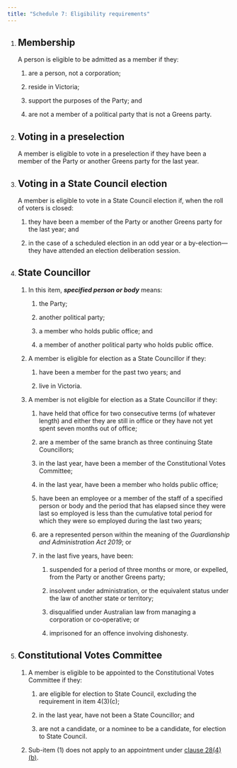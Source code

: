 ```yaml
---
title: "Schedule 7: Eligibility requirements"
---
```


1. ## Membership

    A person is eligible to be admitted as a member if they:

    1.  are a person, not a corporation;

    2.  reside in Victoria;

    3.  support the purposes of the Party; and

    4.  are not a member of a political party that is not a Greens party.



2. ## Voting in a preselection

    A member is eligible to vote in a preselection if they have been a
    member of the Party or another Greens party for the last year.

3. ## Voting in a State Council election

    A member is eligible to vote in a State Council election if, when the
    roll of voters is closed:

    1.  they have been a member of the Party or another Greens party for the
    last year; and

    2.  in the case of a scheduled election in an odd year or a
    by-election—they have attended an election deliberation session.



4. ## State Councillor

    1.  In this item, ***specified person or body*** means:

        <subclause-letters>

        1.  the Party;

        2.  another political party;

        3.  a member who holds public office; and

        4.  a member of another political party who holds public office.

        </subclause-letters>

    2.  A member is eligible for election as a State Councillor if they:

        <subclause-letters>

        1.  have been a member for the past two years; and

        2.  live in Victoria.

        </subclause-letters>

    3.  A member is not eligible for election as a State Councillor if
        they:

        <subclause-letters>

        1.  have held that office for two consecutive terms (of whatever
            length) and either they are still in office or they have not
            yet spent seven months out of office;

        2.  are a member of the same branch as three continuing State
            Councillors;

        3.  in the last year, have been a member of the Constitutional
            Votes Committee;

        4.  in the last year, have been a member who holds public
            office;

        5.  have been an employee or a member of the staff of a
            specified person or body and the period that has elapsed
            since they were last so employed is less than the cumulative
            total period for which they were so employed during the last
            two years;

        6.  are a represented person within the meaning of the
            *Guardianship and Administration Act 2019*; or

        7.  in the last five years, have been:

            1.  suspended for a period of three months or more, or
                expelled, from the Party or another Greens party;

            2.  insolvent under administration, or the equivalent status
                under the law of another state or territory;

            3.  disqualified under Australian law from managing a
                corporation or co‑operative; or

            4.  imprisoned for an offence involving dishonesty.

        </subclause-letters>

5. ## Constitutional Votes Committee

    1.  A member is eligible to be appointed to the Constitutional Votes
        Committee if they:

        <subclause-letters>

        1.  are eligible for election to State Council, excluding the
            requirement in item 4(3)(c);

        2.  in the last year, have not been a State Councillor; and

        3.  are not a candidate, or a nominee to be a candidate, for
            election to State Council.

        </subclause-letters>

    2.  Sub-item (1) does not apply to an appointment under
        [clause 28(4)(b)](constitutional-votes-committee#28.4.b).


